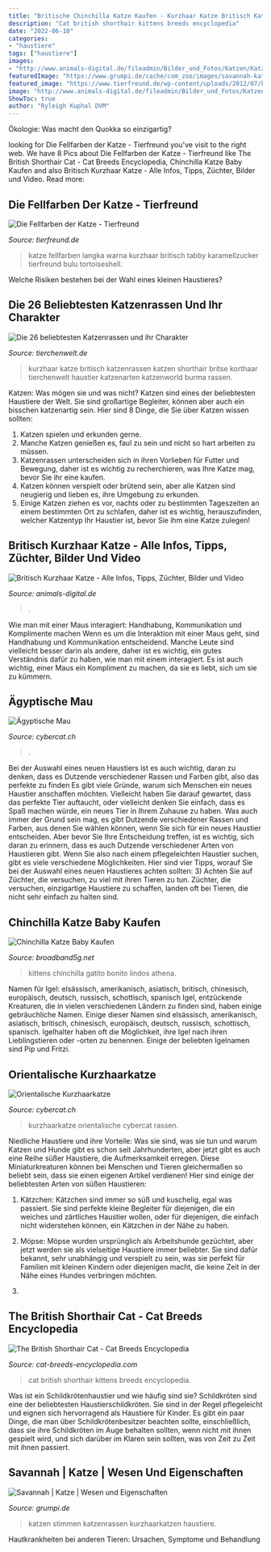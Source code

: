 ```yaml
---
title: "Britische Chinchilla Katze Kaufen - Kurzhaar Katze Britisch Katzenrassen Katzen Shorthair Britse Korthaar Tierchenwelt Haustier Katzenarten Katzenworld Burma Rassen"
description: "Cat british shorthair kittens breeds encyclopedia"
date: "2022-06-10"
categories:
- "haustiere"
tags: ["haustiere"]
images:
- "http://www.animals-digital.de/fileadmin/Bilder_und_Fotos/Katzen/Katzenrassen/Britisch_Kurzhaar/Britisch-Kurzhaar-11.jpg"
featuredImage: "https://www.grumpi.de/cache/com_zoo/images/savannah-katze_3948cf83662339429211ad55c9b8a725.jpg"
featured_image: "https://www.tierfreund.de/wp-content/uploads/2012/07/karamellzucker-kb-lilac1.jpg"
image: "http://www.animals-digital.de/fileadmin/Bilder_und_Fotos/Katzen/Katzenrassen/Britisch_Kurzhaar/Britisch-Kurzhaar-11.jpg"
ShowToc: true
author: "Ryleigh Kuphal DVM"
---
```



Ökologie: Was macht den Quokka so einzigartig?

	

		
looking for Die Fellfarben der Katze - Tierfreund you've visit to the right web. We have 8 Pics about Die Fellfarben der Katze - Tierfreund like The British Shorthair Cat - Cat Breeds Encyclopedia, Chinchilla Katze Baby Kaufen and also Britisch Kurzhaar Katze - Alle Infos, Tipps, Züchter, Bilder und Video. Read more:
		
    
## Die Fellfarben Der Katze - Tierfreund

<img loading=lazy src="https://www.tierfreund.de/wp-content/uploads/2012/07/karamellzucker-kb-lilac1.jpg" onerror="this.onerror=null;this.src='https://tse1.mm.bing.net/th?id=OIP.HRET-nhWB8VyFxYttntyHwHaFI&amp;pid=15.1';" alt="Die Fellfarben der Katze - Tierfreund">

_Source: tierfreund.de_

>katze fellfarben langka warna kurzhaar britisch tabby karamellzucker tierfreund bulu tortoiseshell. 

	

Welche Risiken bestehen bei der Wahl eines kleinen Haustieres?

    
## Die 26 Beliebtesten Katzenrassen Und Ihr Charakter

<img loading=lazy src="https://www.tierchenwelt.de/images/stories/haustiere/katzen/resized/british_kurzhaar_katze_m_355x236.jpg" onerror="this.onerror=null;this.src='https://tse3.mm.bing.net/th?id=OIP.OrZ15HuwTMhMzVGD7e2TKAAAAA&amp;pid=15.1';" alt="Die 26 beliebtesten Katzenrassen und ihr Charakter">

_Source: tierchenwelt.de_

>kurzhaar katze britisch katzenrassen katzen shorthair britse korthaar tierchenwelt haustier katzenarten katzenworld burma rassen. 

	

Katzen: Was mögen sie und was nicht?
Katzen sind eines der beliebtesten Haustiere der Welt. Sie sind großartige Begleiter, können aber auch ein bisschen katzenartig sein. Hier sind 8 Dinge, die Sie über Katzen wissen sollten:
1. Katzen spielen und erkunden gerne.
2. Manche Katzen genießen es, faul zu sein und nicht so hart arbeiten zu müssen.
3. Katzenrassen unterscheiden sich in ihren Vorlieben für Futter und Bewegung, daher ist es wichtig zu recherchieren, was Ihre Katze mag, bevor Sie ihr eine kaufen.
4. Katzen können verspielt oder brütend sein, aber alle Katzen sind neugierig und lieben es, ihre Umgebung zu erkunden.
5. Einige Katzen ziehen es vor, nachts oder zu bestimmten Tageszeiten an einem bestimmten Ort zu schlafen, daher ist es wichtig, herauszufinden, welcher Katzentyp Ihr Haustier ist, bevor Sie ihm eine Katze zulegen!

    
## Britisch Kurzhaar Katze - Alle Infos, Tipps, Züchter, Bilder Und Video

<img loading=lazy src="http://www.animals-digital.de/fileadmin/Bilder_und_Fotos/Katzen/Katzenrassen/Britisch_Kurzhaar/Britisch-Kurzhaar-11.jpg" onerror="this.onerror=null;this.src='https://tse2.mm.bing.net/th?id=OIP.XdVoa-JYZSzST0LWsJOMaQHaE8&amp;pid=15.1';" alt="Britisch Kurzhaar Katze - Alle Infos, Tipps, Züchter, Bilder und Video">

_Source: animals-digital.de_

>. 

	

Wie man mit einer Maus interagiert: Handhabung, Kommunikation und Komplimente machen
Wenn es um die Interaktion mit einer Maus geht, sind Handhabung und Kommunikation entscheidend. Manche Leute sind vielleicht besser darin als andere, daher ist es wichtig, ein gutes Verständnis dafür zu haben, wie man mit einem interagiert. Es ist auch wichtig, einer Maus ein Kompliment zu machen, da sie es liebt, sich um sie zu kümmern.

    
## Ägyptische Mau

<img loading=lazy src="https://cybercat.ch/rassen/050211EgyptianMau.jpg" onerror="this.onerror=null;this.src='https://tse1.mm.bing.net/th?id=OIP.cWlR5GigeTbMacQiZY5NIQHaF4&amp;pid=15.1';" alt="Ägyptische Mau">

_Source: cybercat.ch_

>. 

	

Bei der Auswahl eines neuen Haustiers ist es auch wichtig, daran zu denken, dass es Dutzende verschiedener Rassen und Farben gibt, also das perfekte zu finden
Es gibt viele Gründe, warum sich Menschen ein neues Haustier anschaffen möchten. Vielleicht haben Sie darauf gewartet, dass das perfekte Tier auftaucht, oder vielleicht denken Sie einfach, dass es Spaß machen würde, ein neues Tier in Ihrem Zuhause zu haben. Was auch immer der Grund sein mag, es gibt Dutzende verschiedener Rassen und Farben, aus denen Sie wählen können, wenn Sie sich für ein neues Haustier entscheiden. Aber bevor Sie Ihre Entscheidung treffen, ist es wichtig, sich daran zu erinnern, dass es auch Dutzende verschiedener Arten von Haustieren gibt. Wenn Sie also nach einem pflegeleichten Haustier suchen, gibt es viele verschiedene Möglichkeiten. Hier sind vier Tipps, worauf Sie bei der Auswahl eines neuen Haustieres achten sollten:
3) Achten Sie auf Züchter, die versuchen, zu viel mit ihren Tieren zu tun. Züchter, die versuchen, einzigartige Haustiere zu schaffen, landen oft bei Tieren, die nicht sehr einfach zu halten sind.

    
## Chinchilla Katze Baby Kaufen

<img loading=lazy src="https://s-media-cache-ak0.pinimg.com/originals/2f/d1/3b/2fd13ba1336e9fcc7e93bb23ab49625a.jpg" onerror="this.onerror=null;this.src='https://tse3.mm.bing.net/th?id=OIP.WqhgtOl1AZq3i_EKrOJm6AHaHE&amp;pid=15.1';" alt="Chinchilla Katze Baby Kaufen">

_Source: broadband5g.net_

>kittens chinchilla gatito bonito lindos athena. 

	

Namen für Igel: elsässisch, amerikanisch, asiatisch, britisch, chinesisch, europäisch, deutsch, russisch, schottisch, spanisch
Igel, entzückende Kreaturen, die in vielen verschiedenen Ländern zu finden sind, haben einige gebräuchliche Namen. Einige dieser Namen sind elsässisch, amerikanisch, asiatisch, britisch, chinesisch, europäisch, deutsch, russisch, schottisch, spanisch. Igelhalter haben oft die Möglichkeit, ihre Igel nach ihren Lieblingstieren oder -orten zu benennen. Einige der beliebten Igelnamen sind Pip und Fritzi.

    
## Orientalische Kurzhaarkatze

<img loading=lazy src="https://cybercat.ch/rassen/053222PtahsDescendantsPrinceHerry.jpg" onerror="this.onerror=null;this.src='https://tse2.mm.bing.net/th?id=OIP.3LBfGetpt_PFeZCJc00sygHaE7&amp;pid=15.1';" alt="Orientalische Kurzhaarkatze">

_Source: cybercat.ch_

>kurzhaarkatze orientalische cybercat rassen. 

	

Niedliche Haustiere und ihre Vorteile: Was sie sind, was sie tun und warum
Katzen und Hunde gibt es schon seit Jahrhunderten, aber jetzt gibt es auch eine Reihe süßer Haustiere, die Aufmerksamkeit erregen. Diese Miniaturkreaturen können bei Menschen und Tieren gleichermaßen so beliebt sein, dass sie einen eigenen Artikel verdienen! Hier sind einige der beliebtesten Arten von süßen Haustieren:
1. Kätzchen: Kätzchen sind immer so süß und kuschelig, egal was passiert. Sie sind perfekte kleine Begleiter für diejenigen, die ein weiches und zärtliches Haustier wollen, oder für diejenigen, die einfach nicht widerstehen können, ein Kätzchen in der Nähe zu haben.

2. Möpse: Möpse wurden ursprünglich als Arbeitshunde gezüchtet, aber jetzt werden sie als vielseitige Haustiere immer beliebter. Sie sind dafür bekannt, sehr unabhängig und verspielt zu sein, was sie perfekt für Familien mit kleinen Kindern oder diejenigen macht, die keine Zeit in der Nähe eines Hundes verbringen möchten.

3.

    
## The British Shorthair Cat - Cat Breeds Encyclopedia

<img loading=lazy src="http://www.cat-breeds-encyclopedia.com/images/british-kittens.jpg" onerror="this.onerror=null;this.src='https://tse2.mm.bing.net/th?id=OIP.C5AdjEJDyTrVgrkOcj7fEwHaE6&amp;pid=15.1';" alt="The British Shorthair Cat - Cat Breeds Encyclopedia">

_Source: cat-breeds-encyclopedia.com_

>cat british shorthair kittens breeds encyclopedia. 

	

Was ist ein Schildkrötenhaustier und wie häufig sind sie?
Schildkröten sind eine der beliebtesten Haustierschildkröten. Sie sind in der Regel pflegeleicht und eignen sich hervorragend als Haustiere für Kinder. Es gibt ein paar Dinge, die man über Schildkrötenbesitzer beachten sollte, einschließlich, dass sie ihre Schildkröten im Auge behalten sollten, wenn nicht mit ihnen gespielt wird, und sich darüber im Klaren sein sollten, was von Zeit zu Zeit mit ihnen passiert.

    
## Savannah | Katze | Wesen Und Eigenschaften

<img loading=lazy src="https://www.grumpi.de/cache/com_zoo/images/savannah-katze_3948cf83662339429211ad55c9b8a725.jpg" onerror="this.onerror=null;this.src='https://tse1.mm.bing.net/th?id=OIP.y95b_h1QG1qRPH29f2f-QQAAAA&amp;pid=15.1';" alt="Savannah | Katze | Wesen und Eigenschaften">

_Source: grumpi.de_

>katzen stimmen katzenrassen kurzhaarkatzen haustiere. 

	

Hautkrankheiten bei anderen Tieren: Ursachen, Symptome und Behandlung

